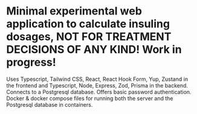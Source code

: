 # Minimal experimental web application to calculate insuling dosages, NOT FOR TREATMENT DECISIONS OF ANY KIND! Work in progress!

Uses Typescript, Tailwind CSS, React, React Hook Form, Yup, Zustand in the frontend and Typescript, Node, Express, Zod, Prisma in the backend. Connects to a Postgresql database. Offers basic password authentication. Docker & docker compose files for running both the server and the Postgresql database in containers.
